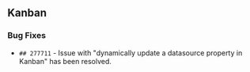 ##  Kanban

###    Bug Fixes

- `## 277711` - Issue with "dynamically update a datasource property in Kanban" has been resolved.
